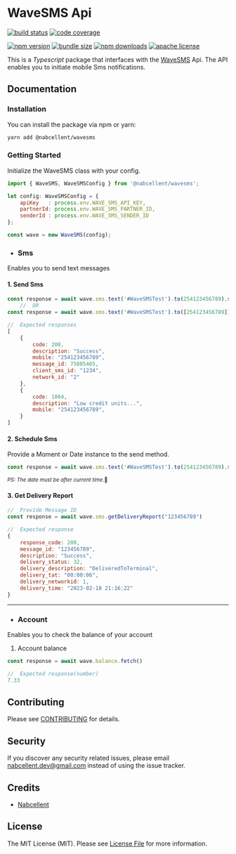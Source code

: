 # WaveSMS Api

[![build status][build-badge]][build]
[![code coverage][coverage-badge]][coverage]

[![npm version][version-badge]][package]
[![bundle size][minzip-badge]][bundlephobia]
[![npm downloads][downloads-badge]][npmtrends]
[![apache license][license-badge]][license]

[build-badge]: https://img.shields.io/github/actions/workflow/status/nabcellent/wavesms/test.yml?branch=main&logo=github&style=flat-square
[build]: https://github.com/nabcellent/wavesms/actions?query=workflow%3Avalidate
[coverage-badge]: https://img.shields.io/codecov/c/github/nabcellent/wavesms.svg?style=flat-square
[coverage]: https://codecov.io/github/nabcellent/wavesms/
[version-badge]: https://img.shields.io/npm/v/@nabcellent/wavesms.svg?style=flat-square
[package]: https://www.npmjs.com/package/@nabcellent/wavesms
[minzip-badge]: https://img.shields.io/bundlephobia/minzip/@nabcellent/wavesms.svg?style=flat-square
[bundlephobia]: https://bundlephobia.com/result?p=@nabcellent/wavesms
[downloads-badge]: https://img.shields.io/npm/dm/@nabcellent/wavesms.svg?style=flat-square
[npmtrends]: https://www.npmtrends.com/nabcellent/wavesms
[license-badge]: https://img.shields.io/npm/l/@nabcellent/wavesms.svg?style=flat-square
[license]: https://github.com/nabcellent/wavesms/blob/main/LICENSE

This is a <i>Typescript</i> package that interfaces with the [WaveSMS](https://wavesms.com/) Api.
The API enables you to initiate mobile Sms notifications.

## Documentation

### Installation

You can install the package via npm or yarn:
```bash
yarn add @nabcellent/wavesms
```
### Getting Started
Initialize the WaveSMS class with your config.
```js
import { WaveSMS, WaveSMSConfig } from '@nabcellent/wavesms';

let config: WaveSMSConfig = {
    apiKey   : process.env.WAVE_SMS_API_KEY,
    partnerId: process.env.WAVE_SMS_PARTNER_ID,
    senderId : process.env.WAVE_SMS_SENDER_ID
};

const wave = new WaveSMS(config);
```

- ### Sms
Enables you to send text messages

#### 1. Send Sms
```js
const response = await wave.sms.text('#WaveSMSTest').to(254123456789).send()
    //  OR
const response = await wave.sms.text('#WaveSMSTest').to([254123456789]).send()

//  Expected responses
[
    {
        code: 200,
        description: "Success",
        mobile: "254123456789",
        message_id: 75085465,
        client_sms_id: "1234",
        network_id: "2"
    },
    {
        code: 1004,
        description: "Low credit units...",
        mobile: "254123456789",
    }
]
```

#### 2. Schedule Sms
Provide a Moment or Date instance to the send method.
```js
const response = await wave.sms.text('#WaveSMSTest').to(254123456789).send(new Date('2023-12-20'))
```
<small><i>PS: The date must be after current time.</i>🌚</small>

#### 3. Get Delivery Report
```js
//  Provide Message ID
const response = await wave.sms.getDeliveryReport("123456789")

//  Expected response
{
    response_code: 200,
    message_id: "123456789",
    description: "Success",
    delivery_status: 32,
    delivery_description: "DeliveredToTerminal",
    delivery_tat: "00:00:06",
    delivery_networkid: 1,
    delivery_time: "2023-02-18 21:16:22"
}
```

---

- ### Account
Enables you to check the balance of your account

1. Account balance
```js
const response = await wave.balance.fetch()

//  Expected response(number)
7.33
```
## Contributing

Please see [CONTRIBUTING](CONTRIBUTING.md) for details.

## Security

If you discover any security related issues, please email [nabcellent.dev@gmail.com](mailto:nabcellent.dev@gmail.com) instead of using the issue tracker.

## Credits

- [Nabcellent](https://github.com/Nabcellent)

[comment]: <> (- [All Contributors]&#40;../../contributors&#41;)

## License

The MIT License (MIT). Please see [License File](LICENSE.md) for more information.